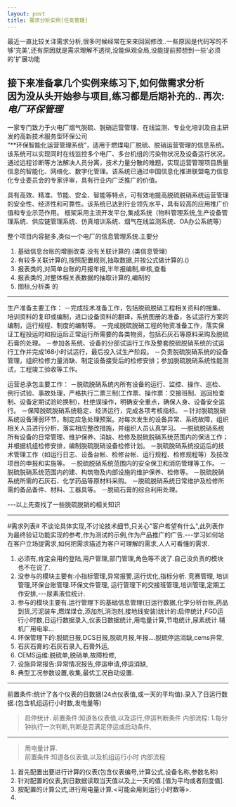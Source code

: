 ```yaml
---
layout: post
title: 需求分析实例[任务管理] 
---  
```

 
最近一直比较关注需求分析,很多时候经常在来来回回修改..一些原因是代码写的不够'完美',还有原因就是需求理解不透彻,没能纵观全局,没能提前预想到一些'必须的'扩展功能 

接下来准备拿几个实例来练习下,如何做需求分析  
因为没从头开始参与项目,练习都是后期补充的..
再次:***电厂环保管理***  
--
一家专门致力于火电厂烟气脱硫、脱硝运营管理、在线监测、专业化培训及自主研发的高新技术服务型环保公司  
“**环保智能化运营管理系统”，适用于燃煤电厂脱硫、脱硝运营管理的信息系统。该系统可以实现同时在线监控多个电厂、多台机组的污染物状况及设备运行状况，通过远程诊断等方法解决人员分离，技术力量分散的难题，实现运营管理项目质量信息的智能化、网络化、数字化管理。该系统已通过中国信息化推进联盟电力信息化专业委员会的专家评审，具有行业内广泛推广的价值。  

具有高效、精准、节能、安全、智能等特点，可有效地提高脱硫脱硝系统运营管理的安全性、经济性和可靠性。该系统已达到行业领先水平，具有较高的应用推广价值和专业示范作用。
框架采用主流开发平台,集成系统（物料管理系统,生产设备管理系统、供应链管理系统、仿真培训系统、烟气在线监测系统、OA办公系统等）


整个项目内容挺多,类似一个电厂的信息管理系统.主要分
1. 基础信息台账的增删改查.没有关联计算的.(类信息管理)
2. 有较多关联计算的,按照配置规则,抽取数据,并按公式做计算的.()
3. 报表类的,对简单台账的月报年报,半年报编制,审核,查看
4. 报表类的,对整体相关表数据的抽取计算的,编制的
5. 图标,分析类 的  

---

 
生产准备主要工作： 
－完成技术准备工作，包括脱硫脱硝工程相关资料的搜集、培训资料的复印或编制，进口设备资料的翻译，系统图册的准备，各试运行方案的编制，运行规程、制度的编制等。 
－完成脱硫脱硝工程的物资准备工作，落实保证工程投运时和投运后正常运行所需要的各类物资，包括石灰石等原料采购及脱硫石膏的处理。 
－参加各系统、设备的分部试运行工作及整套脱硫脱硝系统的试运行工作并完成168小时试运行，最后投入试生产阶段。 
－负责脱硫脱硝系统的设备管理，组织检修力量消缺、制定设备接受后的检修安排；参加脱硫脱硝系统性能测试，工程竣工验收等工作。 

运营总承包主要工作： 
－脱硫脱硝系统内所有设备的运行、监控、操作、巡检、例行试验、事故处理，严格执行二票三制(工作票、操作票：交接班制、巡回检查制、设备定期试验轮换制)，杜绝误操作，明确安全重点，确保人身、设备安全运行。 
－保障脱硫脱硝系统稳定、经济运行，完成各项考核指标。 
－针对脱硫脱硝系统设备薄弱环节，制定应急处理预案。对每次发生的设备异常、系统故障，组织相关人员进行分析，落实相应整改措施，并组织人员认真学习。 
―脱硫脱硝系统所有设备的日常管理、维护保养、消缺、检修及脱硫脱硝系统范围内的保洁工作；并根据机组检修安排，编制脱硫脱硝设备检修计划。 
－脱硫脱硝系统投运后的技术管理工作（如运行日志、设备台帐、检修台帐、运行规程、检修规程等）及技改项目的申报和实施等。 
－脱硫脱硝系统范围内的安全保卫和消防管理等工作。 
－脱硫脱硝系统范围内的建、构筑物及内部设施的维护保养、检修等。 
－脱硫脱硝系统所需的石灰石、化学药品等原材料采购。 
－脱硫脱硝系统日常维护及检修所需的备品备件、材料、工器具等。 
－脱硫石膏的综合利用处理。


---以上先查找了一些脱硫脱销的相关知识

---


#需求列表#
不谈论具体实现,不讨论技术细节,只关心"客户希望有什么",此列表作为最终验证功能实现的参考,作为测试的示例,作为产品推广的广告.---学习如何站在客户立场提需求,如何把需求描述为客户可理解的需求,人人可看懂的需求.  

1. 必须有,肯定会用的登陆,用户管理,部门管理,角色等不说了.自己没负责的模块也不在说了.
2. 没参与的模块主要有:小指标管理,异常报警,运行优化,指标分析. 竞赛管理, 培训管理,环保台账管理.环保文件管理,  运行管理下的交接班管理,培训管理,定期工作安排,---尿素液位统计.
3. 参与的模块主要有.运行管理下的基础信息管理(日运行数据,化学分析台账,药品到货,污泥装车,燃煤煤仓,添加剂,消泡剂,接地线安装)统计的:启停统计,FGD运行小时数,日运行数据录入,仪表日数据统计,用电量计算,节电统计,尿素统计.辅机厂用电率...
4. 环保管理下的:脱硫日报,DCS日报,脱硫月报,年报....脱硫停运消缺,cems异常,
5. 石灰石膏的:石灰石录入,石膏外运,
6. CEMS运维:脱硫单,脱硝单,故障检修,
7. 设施异常报告:异常情况报告,停运申请,停运消缺,
5. 典型工况参数设置,收集,最优工况自动设置.  

----------
前置条件:统计了各个仪表的日数据(24点仪表值,或一天的平均值).录入了日运行数据.(包含机组运行小时数,发电量等)

>启停统计.
前置条件:知道各仪表值,以及运行,停运判断条件
内部流程:
1.每分钟执行一次判断,判断是否满足停运或启动条件,



---
>用电量计算.  
前置条件:知道各仪表值,以及机组运行小时
内部流程:  
1. 首先配置出要进行计算的仪表(包含仪表编号,计算公式,设备名称,参数名称)  
2. 针对配置的仪表,到日数据读取当天值以及上一天的值.[值为平均或者刻度值].  
3. 按配置的计算公式,进行用电量计算.<可能会用到运行小时数等>.
4. 




